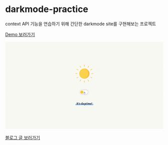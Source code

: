 # darkmode-practice

context API 기능을 연습하기 위해 간단한 darkmode site를 구현해보는 프로젝트

[Demo 보러가기](https://bluepebble25.github.io/darkmode-practice/)

![](./img/darkmode_result.gif)

[블로그 글 보러가기](https://bluepebble25.tistory.com/47)

